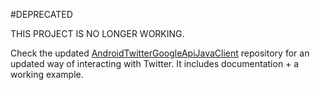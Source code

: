 #DEPRECATED

THIS PROJECT IS NO LONGER WORKING.

Check the updated [AndroidTwitterGoogleApiJavaClient](https://github.com/ddewaele/AndroidTwitterGoogleApiJavaClient) repository for an updated way of interacting with Twitter. It includes documentation + a working example.
